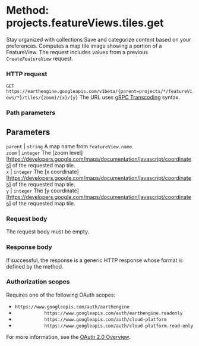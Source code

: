  
#  Method: projects.featureViews.tiles.get
Stay organized with collections  Save and categorize content based on your preferences. 
Computes a map tile image showing a portion of a FeatureView. The request includes values from a previous `CreateFeatureView` request.
### HTTP request
`GET https://earthengine.googleapis.com/v1beta/{parent=projects/*/featureViews/*}/tiles/{zoom}/{x}/{y}`
The URL uses [gRPC Transcoding](https://google.aip.dev/127) syntax.
### Path parameters
Parameters  
---  
`parent` |  `string` A map name from `FeatureView.name`.  
`zoom` |  `integer` The [zoom level][https://developers.google.com/maps/documentation/javascript/coordinates] of the requested map tile.  
`x` |  `integer` The [x coordinate][https://developers.google.com/maps/documentation/javascript/coordinates] of the requested map tile.  
`y` |  `integer` The [y coordinate][https://developers.google.com/maps/documentation/javascript/coordinates] of the requested map tile.  
### Request body
The request body must be empty.
### Response body
If successful, the response is a generic HTTP response whose format is defined by the method.
### Authorization scopes
Requires one of the following OAuth scopes:
  * `https://www.googleapis.com/auth/earthengine`
  * `           https://www.googleapis.com/auth/earthengine.readonly`
  * `           https://www.googleapis.com/auth/cloud-platform`
  * `           https://www.googleapis.com/auth/cloud-platform.read-only`


For more information, see the [OAuth 2.0 Overview](https://developers.google.com/identity/protocols/OAuth2).
